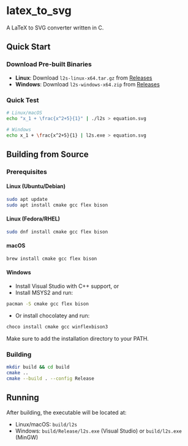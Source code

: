 # latex_to_svg

A LaTeX to SVG converter written in C.

## Quick Start

### Download Pre-built Binaries
- **Linux**: Download `l2s-linux-x64.tar.gz` from [Releases](https://github.com/adityagiri3600/latex_to_svg/releases)
- **Windows**: Download `l2s-windows-x64.zip` from [Releases](https://github.com/adityagiri3600/latex_to_svg/releases)

### Quick Test
```bash
# Linux/macOS
echo "x_1 + \frac{x^2+5}{1}" | ./l2s > equation.svg

# Windows
echo x_1 + \frac{x^2+5}{1} | l2s.exe > equation.svg
```

## Building from Source

### Prerequisites

#### Linux (Ubuntu/Debian)
```bash
sudo apt update
sudo apt install cmake gcc flex bison
```

#### Linux (Fedora/RHEL)
```bash
sudo dnf install cmake gcc flex bison
```

#### macOS
```bash
brew install cmake gcc flex bison
```

#### Windows
- Install Visual Studio with C++ support, or
- Install MSYS2 and run:
```bash
pacman -S cmake gcc flex bison
```
- Or install chocolatey and run:

```bash
choco install cmake gcc winflexbison3
```
Make sure to add the installation directory to your PATH.

### Building

```bash
mkdir build && cd build
cmake ..
cmake --build . --config Release
```

## Running

After building, the executable will be located at:
- Linux/macOS: `build/l2s`
- Windows: `build/Release/l2s.exe` (Visual Studio) or `build/l2s.exe` (MinGW)